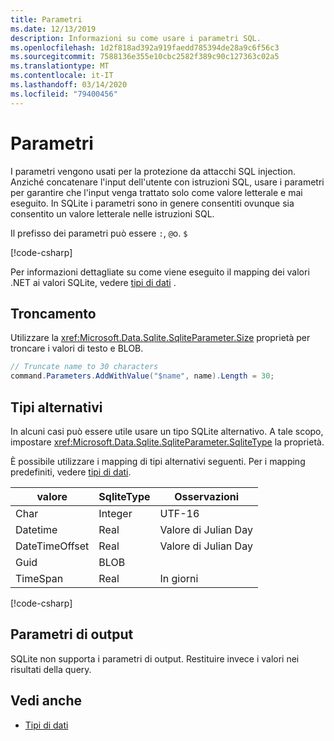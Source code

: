 ```yaml
---
title: Parametri
ms.date: 12/13/2019
description: Informazioni su come usare i parametri SQL.
ms.openlocfilehash: 1d2f818ad392a919faedd785394de28a9c6f56c3
ms.sourcegitcommit: 7588136e355e10cbc2582f389c90c127363c02a5
ms.translationtype: MT
ms.contentlocale: it-IT
ms.lasthandoff: 03/14/2020
ms.locfileid: "79400456"
---
```

# <a name="parameters"></a>Parametri

I parametri vengono usati per la protezione da attacchi SQL injection. Anziché concatenare l'input dell'utente con istruzioni SQL, usare i parametri per garantire che l'input venga trattato solo come valore letterale e mai eseguito. In SQLite i parametri sono in genere consentiti ovunque sia consentito un valore letterale nelle istruzioni SQL.

Il prefisso dei parametri può essere `:`, `@`o. `$`

[!code-csharp[](../../../../samples/snippets/standard/data/sqlite/HelloWorldSample/Program.cs?name=snippet_Parameter)]

Per informazioni dettagliate su come viene eseguito il mapping dei valori .NET ai valori SQLite, vedere [tipi di dati](types.md) .

## <a name="truncation"></a>Troncamento

Utilizzare la <xref:Microsoft.Data.Sqlite.SqliteParameter.Size> proprietà per troncare i valori di testo e BLOB.

```csharp
// Truncate name to 30 characters
command.Parameters.AddWithValue("$name", name).Length = 30;
```

## <a name="alternative-types"></a>Tipi alternativi

In alcuni casi può essere utile usare un tipo SQLite alternativo. A tale scopo, impostare <xref:Microsoft.Data.Sqlite.SqliteParameter.SqliteType> la proprietà.

È possibile utilizzare i mapping di tipi alternativi seguenti. Per i mapping predefiniti, vedere [tipi di dati](types.md).

| valore          | SqliteType | Osservazioni          |
| -------------- | ---------- | ---------------- |
| Char           | Integer    | UTF-16           |
| Datetime       | Real       | Valore di Julian Day |
| DateTimeOffset | Real       | Valore di Julian Day |
| Guid           | BLOB       |                  |
| TimeSpan       | Real       | In giorni          |

[!code-csharp[](../../../../samples/snippets/standard/data/sqlite/DateAndTimeSample/Program.cs?name=snippet_SqliteType)]

## <a name="output-parameters"></a>Parametri di output

SQLite non supporta i parametri di output. Restituire invece i valori nei risultati della query.

## <a name="see-also"></a>Vedi anche

* [Tipi di dati](types.md)
